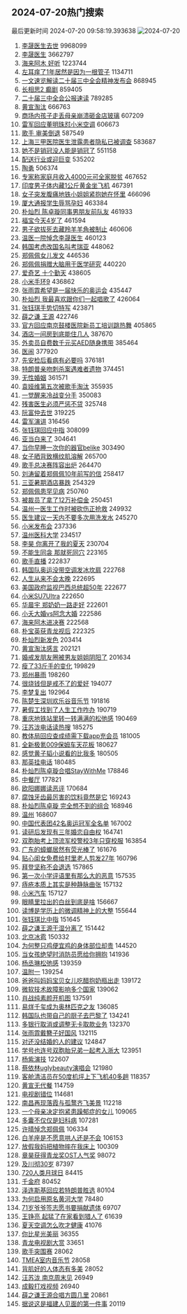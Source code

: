 ## 2024-07-20热门搜索 
最后更新时间 2024-07-20 09:58:19.393638 
![2024-07-20](https://imgs-storage.s3.us-east-005.backblazeb2.com/20240720/2024-07-20.png?versionId=4_z8fbbed132d73df8689c40f13_f111a992f9458a239_d20240720_m015819_c005_v0501011_t0038_u01721440699201) 
1. [李晟医生去世](https://s.weibo.com/weibo?q=%E6%9D%8E%E6%99%9F%E5%8C%BB%E7%94%9F%E5%8E%BB%E4%B8%96&t=31&band_rank=1&Refer=top) 9968099
1. [李晟医生](https://s.weibo.com/weibo?q=%E6%9D%8E%E6%99%9F%E5%8C%BB%E7%94%9F&t=31&band_rank=1&Refer=top) 3662797
1. [海来阿木 好听](https://s.weibo.com/weibo?q=%E6%B5%B7%E6%9D%A5%E9%98%BF%E6%9C%A8%20%E5%A5%BD%E5%90%AC&t=31&band_rank=2&Refer=top) 1223744
1. [左耳痒了1年居然是因为一根管子](https://s.weibo.com/weibo?q=%23%E5%B7%A6%E8%80%B3%E7%97%92%E4%BA%861%E5%B9%B4%E5%B1%85%E7%84%B6%E6%98%AF%E5%9B%A0%E4%B8%BA%E4%B8%80%E6%A0%B9%E7%AE%A1%E5%AD%90%23&t=31&band_rank=31&Refer=top) 1134711
1. [一文速览解读二十届三中全会精神发布会](https://s.weibo.com/weibo?q=%23%E4%B8%80%E6%96%87%E9%80%9F%E8%A7%88%E8%A7%A3%E8%AF%BB%E4%BA%8C%E5%8D%81%E5%B1%8A%E4%B8%89%E4%B8%AD%E5%85%A8%E4%BC%9A%E7%B2%BE%E7%A5%9E%E5%8F%91%E5%B8%83%E4%BC%9A%23&t=31&band_rank=3&Refer=top) 868945
1. [长相思2 癫剧](https://s.weibo.com/weibo?q=%E9%95%BF%E7%9B%B8%E6%80%9D2%20%E7%99%AB%E5%89%A7&t=31&band_rank=4&Refer=top) 859405
1. [二十届三中全会公报速读](https://s.weibo.com/weibo?q=%23%E4%BA%8C%E5%8D%81%E5%B1%8A%E4%B8%89%E4%B8%AD%E5%85%A8%E4%BC%9A%E5%85%AC%E6%8A%A5%E9%80%9F%E8%AF%BB%23&t=31&band_rank=3&Refer=top) 789285
1. [黄宣淘汰](https://s.weibo.com/weibo?q=%E9%BB%84%E5%AE%A3%E6%B7%98%E6%B1%B0&t=31&band_rank=4&Refer=top) 666763
1. [商场内孩子走丢母亲崩溃砸金店玻璃](https://s.weibo.com/weibo?q=%23%E5%95%86%E5%9C%BA%E5%86%85%E5%AD%A9%E5%AD%90%E8%B5%B0%E4%B8%A2%E6%AF%8D%E4%BA%B2%E5%B4%A9%E6%BA%83%E7%A0%B8%E9%87%91%E5%BA%97%E7%8E%BB%E7%92%83%23&t=31&band_rank=33&Refer=top) 607209
1. [雷军回应董明珠怼小米空调](https://s.weibo.com/weibo?q=%23%E9%9B%B7%E5%86%9B%E5%9B%9E%E5%BA%94%E8%91%A3%E6%98%8E%E7%8F%A0%E6%80%BC%E5%B0%8F%E7%B1%B3%E7%A9%BA%E8%B0%83%23&t=31&band_rank=5&Refer=top) 606673
1. [歌手 审美倒退](https://s.weibo.com/weibo?q=%E6%AD%8C%E6%89%8B%20%E5%AE%A1%E7%BE%8E%E5%80%92%E9%80%80&t=31&band_rank=4&Refer=top) 587549
1. [上海三甲医院医生泄露患者隐私已被调查](https://s.weibo.com/weibo?q=%23%E4%B8%8A%E6%B5%B7%E4%B8%89%E7%94%B2%E5%8C%BB%E9%99%A2%E5%8C%BB%E7%94%9F%E6%B3%84%E9%9C%B2%E6%82%A3%E8%80%85%E9%9A%90%E7%A7%81%E5%B7%B2%E8%A2%AB%E8%B0%83%E6%9F%A5%23&t=31&band_rank=5&Refer=top) 583687
1. [她不是销冠没人能是销冠了](https://s.weibo.com/weibo?q=%E5%A5%B9%E4%B8%8D%E6%98%AF%E9%94%80%E5%86%A0%E6%B2%A1%E4%BA%BA%E8%83%BD%E6%98%AF%E9%94%80%E5%86%A0%E4%BA%86&t=31&band_rank=6&Refer=top) 551158
1. [配送行业或迎巨变](https://s.weibo.com/weibo?q=%23%E9%85%8D%E9%80%81%E8%A1%8C%E4%B8%9A%E6%88%96%E8%BF%8E%E5%B7%A8%E5%8F%98%23&t=31&band_rank=13&Refer=top) 535202
1. [陶勇](https://s.weibo.com/weibo?q=%E9%99%B6%E5%8B%87&t=31&band_rank=7&Refer=top) 506374
1. [专家称家庭月收入4000元可全家脱贫](https://s.weibo.com/weibo?q=%23%E4%B8%93%E5%AE%B6%E7%A7%B0%E5%AE%B6%E5%BA%AD%E6%9C%88%E6%94%B6%E5%85%A54000%E5%85%83%E5%8F%AF%E5%85%A8%E5%AE%B6%E8%84%B1%E8%B4%AB%23&t=31&band_rank=8&Refer=top) 467652
1. [印度男子体内藏1公斤黄金坐飞机](https://s.weibo.com/weibo?q=%23%E5%8D%B0%E5%BA%A6%E7%94%B7%E5%AD%90%E4%BD%93%E5%86%85%E8%97%8F1%E5%85%AC%E6%96%A4%E9%BB%84%E9%87%91%E5%9D%90%E9%A3%9E%E6%9C%BA%23&t=31&band_rank=49&Refer=top) 467391
1. [女子突发腹痛地铁小姐姐紧抱她在怀里](https://s.weibo.com/weibo?q=%23%E5%A5%B3%E5%AD%90%E7%AA%81%E5%8F%91%E8%85%B9%E7%97%9B%E5%9C%B0%E9%93%81%E5%B0%8F%E5%A7%90%E5%A7%90%E7%B4%A7%E6%8A%B1%E5%A5%B9%E5%9C%A8%E6%80%80%E9%87%8C%23&t=31&band_rank=10&Refer=top) 466096
1. [厦大通报学生辱骂孕妇](https://s.weibo.com/weibo?q=%23%E5%8E%A6%E5%A4%A7%E9%80%9A%E6%8A%A5%E5%AD%A6%E7%94%9F%E8%BE%B1%E9%AA%82%E5%AD%95%E5%A6%87%23&t=31&band_rank=12&Refer=top) 463384
1. [朴灿烈 陈卓璇同事男朋友前队友](https://s.weibo.com/weibo?q=%E6%9C%B4%E7%81%BF%E7%83%88%20%E9%99%88%E5%8D%93%E7%92%87%E5%90%8C%E4%BA%8B%E7%94%B7%E6%9C%8B%E5%8F%8B%E5%89%8D%E9%98%9F%E5%8F%8B&t=31&band_rank=12&Refer=top) 461933
1. [福宝今天4岁了](https://s.weibo.com/weibo?q=%23%E7%A6%8F%E5%AE%9D%E4%BB%8A%E5%A4%A94%E5%B2%81%E4%BA%86%23&t=31&band_rank=7&Refer=top) 461594
1. [男子欲拔死去藏羚羊羊角被制止](https://s.weibo.com/weibo?q=%23%E7%94%B7%E5%AD%90%E6%AC%B2%E6%8B%94%E6%AD%BB%E5%8E%BB%E8%97%8F%E7%BE%9A%E7%BE%8A%E7%BE%8A%E8%A7%92%E8%A2%AB%E5%88%B6%E6%AD%A2%23&t=31&band_rank=13&Refer=top) 460606
1. [温医一院悼念李晟医生](https://s.weibo.com/weibo?q=%23%E6%B8%A9%E5%8C%BB%E4%B8%80%E9%99%A2%E6%82%BC%E5%BF%B5%E6%9D%8E%E6%99%9F%E5%8C%BB%E7%94%9F%23&t=31&band_rank=18&Refer=top) 460123
1. [韩国考虑改国名叫考瑞亚](https://s.weibo.com/weibo?q=%23%E9%9F%A9%E5%9B%BD%E8%80%83%E8%99%91%E6%94%B9%E5%9B%BD%E5%90%8D%E5%8F%AB%E8%80%83%E7%91%9E%E4%BA%9A%23&t=31&band_rank=6&Refer=top) 448062
1. [郑佩佩女儿发文](https://s.weibo.com/weibo?q=%23%E9%83%91%E4%BD%A9%E4%BD%A9%E5%A5%B3%E5%84%BF%E5%8F%91%E6%96%87%23&t=31&band_rank=7&Refer=top) 446536
1. [郑佩佩捐赠大脑用于医学研究](https://s.weibo.com/weibo?q=%23%E9%83%91%E4%BD%A9%E4%BD%A9%E6%8D%90%E8%B5%A0%E5%A4%A7%E8%84%91%E7%94%A8%E4%BA%8E%E5%8C%BB%E5%AD%A6%E7%A0%94%E7%A9%B6%23&t=31&band_rank=8&Refer=top) 440220
1. [爱奇艺 十个勤天](https://s.weibo.com/weibo?q=%E7%88%B1%E5%A5%87%E8%89%BA%20%E5%8D%81%E4%B8%AA%E5%8B%A4%E5%A4%A9&t=31&band_rank=8&Refer=top) 438605
1. [小米手环9](https://s.weibo.com/weibo?q=%E5%B0%8F%E7%B1%B3%E6%89%8B%E7%8E%AF9&t=31&band_rank=9&Refer=top) 436862
1. [张雨霏希望是一届快乐的奥运会](https://s.weibo.com/weibo?q=%23%E5%BC%A0%E9%9B%A8%E9%9C%8F%E5%B8%8C%E6%9C%9B%E6%98%AF%E4%B8%80%E5%B1%8A%E5%BF%AB%E4%B9%90%E7%9A%84%E5%A5%A5%E8%BF%90%E4%BC%9A%23&t=31&band_rank=10&Refer=top) 435447
1. [朴灿烈 我最喜欢跟你们一起唱歌了](https://s.weibo.com/weibo?q=%E6%9C%B4%E7%81%BF%E7%83%88%20%E6%88%91%E6%9C%80%E5%96%9C%E6%AC%A2%E8%B7%9F%E4%BD%A0%E4%BB%AC%E4%B8%80%E8%B5%B7%E5%94%B1%E6%AD%8C%E4%BA%86&t=31&band_rank=13&Refer=top) 426064
1. [张钰琪手势切特写](https://s.weibo.com/weibo?q=%E5%BC%A0%E9%92%B0%E7%90%AA%E6%89%8B%E5%8A%BF%E5%88%87%E7%89%B9%E5%86%99&t=31&band_rank=14&Refer=top) 423871
1. [薛之谦 王源](https://s.weibo.com/weibo?q=%E8%96%9B%E4%B9%8B%E8%B0%A6%20%E7%8E%8B%E6%BA%90&t=31&band_rank=15&Refer=top) 422746
1. [官方回应南京鼓楼医院新员工培训跳热舞](https://s.weibo.com/weibo?q=%23%E5%AE%98%E6%96%B9%E5%9B%9E%E5%BA%94%E5%8D%97%E4%BA%AC%E9%BC%93%E6%A5%BC%E5%8C%BB%E9%99%A2%E6%96%B0%E5%91%98%E5%B7%A5%E5%9F%B9%E8%AE%AD%E8%B7%B3%E7%83%AD%E8%88%9E%23&t=31&band_rank=50&Refer=top) 405865
1. [酒店一间房到底能住几人](https://s.weibo.com/weibo?q=%23%E9%85%92%E5%BA%97%E4%B8%80%E9%97%B4%E6%88%BF%E5%88%B0%E5%BA%95%E8%83%BD%E4%BD%8F%E5%87%A0%E4%BA%BA%23&t=31&band_rank=27&Refer=top) 387670
1. [外卖员自费数千元买AED随身携带](https://s.weibo.com/weibo?q=%23%E5%A4%96%E5%8D%96%E5%91%98%E8%87%AA%E8%B4%B9%E6%95%B0%E5%8D%83%E5%85%83%E4%B9%B0AED%E9%9A%8F%E8%BA%AB%E6%90%BA%E5%B8%A6%23&t=31&band_rank=10&Refer=top) 385464
1. [医闹](https://s.weibo.com/weibo?q=%E5%8C%BB%E9%97%B9&t=31&band_rank=29&Refer=top) 377920
1. [先安检后看病有必要吗](https://s.weibo.com/weibo?q=%23%E5%85%88%E5%AE%89%E6%A3%80%E5%90%8E%E7%9C%8B%E7%97%85%E6%9C%89%E5%BF%85%E8%A6%81%E5%90%97%23&t=31&band_rank=10&Refer=top) 376181
1. [特朗普亲吻刺杀案遇难者遗物](https://s.weibo.com/weibo?q=%23%E7%89%B9%E6%9C%97%E6%99%AE%E4%BA%B2%E5%90%BB%E5%88%BA%E6%9D%80%E6%A1%88%E9%81%87%E9%9A%BE%E8%80%85%E9%81%97%E7%89%A9%23&t=31&band_rank=18&Refer=top) 374451
1. [无性婚姻](https://s.weibo.com/weibo?q=%E6%97%A0%E6%80%A7%E5%A9%9A%E5%A7%BB&t=31&band_rank=12&Refer=top) 361571
1. [袁娅维第五次被歌手淘汰](https://s.weibo.com/weibo?q=%23%E8%A2%81%E5%A8%85%E7%BB%B4%E7%AC%AC%E4%BA%94%E6%AC%A1%E8%A2%AB%E6%AD%8C%E6%89%8B%E6%B7%98%E6%B1%B0%23&t=31&band_rank=17&Refer=top) 355935
1. [一觉醒来冷战变分手](https://s.weibo.com/weibo?q=%23%E4%B8%80%E8%A7%89%E9%86%92%E6%9D%A5%E5%86%B7%E6%88%98%E5%8F%98%E5%88%86%E6%89%8B%23&t=31&band_rank=24&Refer=top) 350083
1. [残害医生必须严惩不贷](https://s.weibo.com/weibo?q=%23%E6%AE%8B%E5%AE%B3%E5%8C%BB%E7%94%9F%E5%BF%85%E9%A1%BB%E4%B8%A5%E6%83%A9%E4%B8%8D%E8%B4%B7%23&t=31&band_rank=16&Refer=top) 325748
1. [阮富仲去世](https://s.weibo.com/weibo?q=%23%E9%98%AE%E5%AF%8C%E4%BB%B2%E5%8E%BB%E4%B8%96%23&t=31&band_rank=19&Refer=top) 319225
1. [雷军演讲](https://s.weibo.com/weibo?q=%E9%9B%B7%E5%86%9B%E6%BC%94%E8%AE%B2&t=31&band_rank=20&Refer=top) 316456
1. [张钰琪回应中指](https://s.weibo.com/weibo?q=%E5%BC%A0%E9%92%B0%E7%90%AA%E5%9B%9E%E5%BA%94%E4%B8%AD%E6%8C%87&t=31&band_rank=21&Refer=top) 308099
1. [亚当白来了](https://s.weibo.com/weibo?q=%23%E4%BA%9A%E5%BD%93%E7%99%BD%E6%9D%A5%E4%BA%86%23&t=31&band_rank=32&Refer=top) 304641
1. [当你早睡一次你的器官belike](https://s.weibo.com/weibo?q=%23%E5%BD%93%E4%BD%A0%E6%97%A9%E7%9D%A1%E4%B8%80%E6%AC%A1%E4%BD%A0%E7%9A%84%E5%99%A8%E5%AE%98belike%23&t=31&band_rank=22&Refer=top) 303490
1. [女子晒背致横纹肌溶解](https://s.weibo.com/weibo?q=%23%E5%A5%B3%E5%AD%90%E6%99%92%E8%83%8C%E8%87%B4%E6%A8%AA%E7%BA%B9%E8%82%8C%E6%BA%B6%E8%A7%A3%23&t=31&band_rank=28&Refer=top) 265700
1. [歌手总决赛阵容出炉](https://s.weibo.com/weibo?q=%23%E6%AD%8C%E6%89%8B%E6%80%BB%E5%86%B3%E8%B5%9B%E9%98%B5%E5%AE%B9%E5%87%BA%E7%82%89%23&t=31&band_rank=39&Refer=top) 264470
1. [刘涛留着郑佩佩10年前写的信](https://s.weibo.com/weibo?q=%E5%88%98%E6%B6%9B%E7%95%99%E7%9D%80%E9%83%91%E4%BD%A9%E4%BD%A910%E5%B9%B4%E5%89%8D%E5%86%99%E7%9A%84%E4%BF%A1&t=31&band_rank=19&Refer=top) 258417
1. [三亚暑期酒店暴跌](https://s.weibo.com/weibo?q=%23%E4%B8%89%E4%BA%9A%E6%9A%91%E6%9C%9F%E9%85%92%E5%BA%97%E6%9A%B4%E8%B7%8C%23&t=31&band_rank=49&Refer=top) 254329
1. [郑佩佩患罕见病](https://s.weibo.com/weibo?q=%23%E9%83%91%E4%BD%A9%E4%BD%A9%E6%82%A3%E7%BD%95%E8%A7%81%E7%97%85%23&t=31&band_rank=25&Refer=top) 250760
1. [被裁员了拿了12万补偿金](https://s.weibo.com/weibo?q=%23%E8%A2%AB%E8%A3%81%E5%91%98%E4%BA%86%E6%8B%BF%E4%BA%8612%E4%B8%87%E8%A1%A5%E5%81%BF%E9%87%91%23&t=31&band_rank=22&Refer=top) 250451
1. [温州一医生工作时被砍伤正抢救](https://s.weibo.com/weibo?q=%23%E6%B8%A9%E5%B7%9E%E4%B8%80%E5%8C%BB%E7%94%9F%E5%B7%A5%E4%BD%9C%E6%97%B6%E8%A2%AB%E7%A0%8D%E4%BC%A4%E6%AD%A3%E6%8A%A2%E6%95%91%23&t=31&band_rank=11&Refer=top) 249932
1. [医生建议一天内不要多次用洗发水](https://s.weibo.com/weibo?q=%23%E5%8C%BB%E7%94%9F%E5%BB%BA%E8%AE%AE%E4%B8%80%E5%A4%A9%E5%86%85%E4%B8%8D%E8%A6%81%E5%A4%9A%E6%AC%A1%E7%94%A8%E6%B4%97%E5%8F%91%E6%B0%B4%23&t=31&band_rank=40&Refer=top) 245270
1. [小米发布会](https://s.weibo.com/weibo?q=%E5%B0%8F%E7%B1%B3%E5%8F%91%E5%B8%83%E4%BC%9A&t=31&band_rank=45&Refer=top) 237336
1. [温州医科大学](https://s.weibo.com/weibo?q=%E6%B8%A9%E5%B7%9E%E5%8C%BB%E7%A7%91%E5%A4%A7%E5%AD%A6&t=31&band_rank=16&Refer=top) 234517
1. [李昊 你离开了我的夏天](https://s.weibo.com/weibo?q=%E6%9D%8E%E6%98%8A%20%E4%BD%A0%E7%A6%BB%E5%BC%80%E4%BA%86%E6%88%91%E7%9A%84%E5%A4%8F%E5%A4%A9&t=31&band_rank=32&Refer=top) 230704
1. [不能生同衾 那就死同穴](https://s.weibo.com/weibo?q=%E4%B8%8D%E8%83%BD%E7%94%9F%E5%90%8C%E8%A1%BE%20%E9%82%A3%E5%B0%B1%E6%AD%BB%E5%90%8C%E7%A9%B4&t=31&band_rank=48&Refer=top) 223165
1. [歌手直播](https://s.weibo.com/weibo?q=%E6%AD%8C%E6%89%8B%E7%9B%B4%E6%92%AD&t=31&band_rank=23&Refer=top) 222837
1. [韩国队奥运没带空调发冰坎肩](https://s.weibo.com/weibo?q=%23%E9%9F%A9%E5%9B%BD%E9%98%9F%E5%A5%A5%E8%BF%90%E6%B2%A1%E5%B8%A6%E7%A9%BA%E8%B0%83%E5%8F%91%E5%86%B0%E5%9D%8E%E8%82%A9%23&t=31&band_rank=26&Refer=top) 222768
1. [人生从来不会太晚](https://s.weibo.com/weibo?q=%23%E4%BA%BA%E7%94%9F%E4%BB%8E%E6%9D%A5%E4%B8%8D%E4%BC%9A%E5%A4%AA%E6%99%9A%23&t=31&band_rank=29&Refer=top) 222695
1. [美国政府监视巴西总统超50年](https://s.weibo.com/weibo?q=%23%E7%BE%8E%E5%9B%BD%E6%94%BF%E5%BA%9C%E7%9B%91%E8%A7%86%E5%B7%B4%E8%A5%BF%E6%80%BB%E7%BB%9F%E8%B6%8550%E5%B9%B4%23&t=31&band_rank=30&Refer=top) 222677
1. [小米SU7Ultra](https://s.weibo.com/weibo?q=%E5%B0%8F%E7%B1%B3SU7Ultra&t=31&band_rank=31&Refer=top) 222650
1. [华晨宇 郑奶奶一路走好](https://s.weibo.com/weibo?q=%E5%8D%8E%E6%99%A8%E5%AE%87%20%E9%83%91%E5%A5%B6%E5%A5%B6%E4%B8%80%E8%B7%AF%E8%B5%B0%E5%A5%BD&t=31&band_rank=33&Refer=top) 222601
1. [小夭大婚vs阿念大婚](https://s.weibo.com/weibo?q=%23%E5%B0%8F%E5%A4%AD%E5%A4%A7%E5%A9%9Avs%E9%98%BF%E5%BF%B5%E5%A4%A7%E5%A9%9A%23&t=31&band_rank=34&Refer=top) 222586
1. [海来阿木进决赛](https://s.weibo.com/weibo?q=%23%E6%B5%B7%E6%9D%A5%E9%98%BF%E6%9C%A8%E8%BF%9B%E5%86%B3%E8%B5%9B%23&t=31&band_rank=35&Refer=top) 222568
1. [朴宝英获青龙视后](https://s.weibo.com/weibo?q=%23%E6%9C%B4%E5%AE%9D%E8%8B%B1%E8%8E%B7%E9%9D%92%E9%BE%99%E8%A7%86%E5%90%8E%23&t=31&band_rank=36&Refer=top) 222325
1. [朴灿烈新发色](https://s.weibo.com/weibo?q=%E6%9C%B4%E7%81%BF%E7%83%88%E6%96%B0%E5%8F%91%E8%89%B2&t=31&band_rank=37&Refer=top) 203414
1. [黄宣淘汰感言](https://s.weibo.com/weibo?q=%23%E9%BB%84%E5%AE%A3%E6%B7%98%E6%B1%B0%E6%84%9F%E8%A8%80%23&t=31&band_rank=38&Refer=top) 202121
1. [婚戒发朋友圈被男友姐姐阴阳了](https://s.weibo.com/weibo?q=%23%E5%A9%9A%E6%88%92%E5%8F%91%E6%9C%8B%E5%8F%8B%E5%9C%88%E8%A2%AB%E7%94%B7%E5%8F%8B%E5%A7%90%E5%A7%90%E9%98%B4%E9%98%B3%E4%BA%86%23&t=31&band_rank=23&Refer=top) 201634
1. [瘦了33斤手的变化](https://s.weibo.com/weibo?q=%23%E7%98%A6%E4%BA%8633%E6%96%A4%E6%89%8B%E7%9A%84%E5%8F%98%E5%8C%96%23&t=31&band_rank=24&Refer=top) 199829
1. [郑州暴雨](https://s.weibo.com/weibo?q=%E9%83%91%E5%B7%9E%E6%9A%B4%E9%9B%A8&t=31&band_rank=26&Refer=top) 198260
1. [很烧钱但是戒不了的爱好](https://s.weibo.com/weibo?q=%E5%BE%88%E7%83%A7%E9%92%B1%E4%BD%86%E6%98%AF%E6%88%92%E4%B8%8D%E4%BA%86%E7%9A%84%E7%88%B1%E5%A5%BD&t=31&band_rank=27&Refer=top) 194077
1. [李梦复出](https://s.weibo.com/weibo?q=%23%E6%9D%8E%E6%A2%A6%E5%A4%8D%E5%87%BA%23&t=31&band_rank=31&Refer=top) 192964
1. [陈楚生深圳欢乐谷音乐节](https://s.weibo.com/weibo?q=%E9%99%88%E6%A5%9A%E7%94%9F%E6%B7%B1%E5%9C%B3%E6%AC%A2%E4%B9%90%E8%B0%B7%E9%9F%B3%E4%B9%90%E8%8A%82&t=31&band_rank=24&Refer=top) 191816
1. [暑假工找到了人生工作咋办](https://s.weibo.com/weibo?q=%23%E6%9A%91%E5%81%87%E5%B7%A5%E6%89%BE%E5%88%B0%E4%BA%86%E4%BA%BA%E7%94%9F%E5%B7%A5%E4%BD%9C%E5%92%8B%E5%8A%9E%23&t=31&band_rank=28&Refer=top) 190719
1. [重庆地铁站里转一转满满的松弛感](https://s.weibo.com/weibo?q=%23%E9%87%8D%E5%BA%86%E5%9C%B0%E9%93%81%E7%AB%99%E9%87%8C%E8%BD%AC%E4%B8%80%E8%BD%AC%E6%BB%A1%E6%BB%A1%E7%9A%84%E6%9D%BE%E5%BC%9B%E6%84%9F%23&t=31&band_rank=10&Refer=top) 190469
1. [汪苏泷电话读热搜](https://s.weibo.com/weibo?q=%23%E6%B1%AA%E8%8B%8F%E6%B3%B7%E7%94%B5%E8%AF%9D%E8%AF%BB%E7%83%AD%E6%90%9C%23&t=31&band_rank=39&Refer=top) 185275
1. [教体局回应查成绩需下载app充会员](https://s.weibo.com/weibo?q=%23%E6%95%99%E4%BD%93%E5%B1%80%E5%9B%9E%E5%BA%94%E6%9F%A5%E6%88%90%E7%BB%A9%E9%9C%80%E4%B8%8B%E8%BD%BDapp%E5%85%85%E4%BC%9A%E5%91%98%23&t=31&band_rank=40&Refer=top) 181005
1. [全新极氪009保姆车天花板](https://s.weibo.com/weibo?q=%23%E5%85%A8%E6%96%B0%E6%9E%81%E6%B0%AA009%E4%BF%9D%E5%A7%86%E8%BD%A6%E5%A4%A9%E8%8A%B1%E6%9D%BF%23&t=31&band_rank=41&Refer=top) 180627
1. [感觉黄子韬小说看的比我多](https://s.weibo.com/weibo?q=%23%E6%84%9F%E8%A7%89%E9%BB%84%E5%AD%90%E9%9F%AC%E5%B0%8F%E8%AF%B4%E7%9C%8B%E7%9A%84%E6%AF%94%E6%88%91%E5%A4%9A%23&t=31&band_rank=28&Refer=top) 180505
1. [那英挂电话](https://s.weibo.com/weibo?q=%23%E9%82%A3%E8%8B%B1%E6%8C%82%E7%94%B5%E8%AF%9D%23&t=31&band_rank=42&Refer=top) 180485
1. [朴灿烈陈卓璇合唱StayWithMe](https://s.weibo.com/weibo?q=%23%E6%9C%B4%E7%81%BF%E7%83%88%E9%99%88%E5%8D%93%E7%92%87%E5%90%88%E5%94%B1StayWithMe%23&t=31&band_rank=43&Refer=top) 178846
1. [中餐厅](https://s.weibo.com/weibo?q=%E4%B8%AD%E9%A4%90%E5%8E%85&t=31&band_rank=44&Refer=top) 177821
1. [欧阳娜娜读恶评](https://s.weibo.com/weibo?q=%23%E6%AC%A7%E9%98%B3%E5%A8%9C%E5%A8%9C%E8%AF%BB%E6%81%B6%E8%AF%84%23&t=31&band_rank=46&Refer=top) 170684
1. [腐蚀牙齿最厉害的饮料竟然是它](https://s.weibo.com/weibo?q=%23%E8%85%90%E8%9A%80%E7%89%99%E9%BD%BF%E6%9C%80%E5%8E%89%E5%AE%B3%E7%9A%84%E9%A5%AE%E6%96%99%E7%AB%9F%E7%84%B6%E6%98%AF%E5%AE%83%23&t=31&band_rank=37&Refer=top) 169243
1. [朴灿烈陈卓璇 完全想不到的组合](https://s.weibo.com/weibo?q=%E6%9C%B4%E7%81%BF%E7%83%88%E9%99%88%E5%8D%93%E7%92%87%20%E5%AE%8C%E5%85%A8%E6%83%B3%E4%B8%8D%E5%88%B0%E7%9A%84%E7%BB%84%E5%90%88&t=31&band_rank=32&Refer=top) 168946
1. [温州](https://s.weibo.com/weibo?q=%E6%B8%A9%E5%B7%9E&t=31&band_rank=50&Refer=top) 168607
1. [中国代表团42名奥运冠军全名单](https://s.weibo.com/weibo?q=%23%E4%B8%AD%E5%9B%BD%E4%BB%A3%E8%A1%A8%E5%9B%A242%E5%90%8D%E5%A5%A5%E8%BF%90%E5%86%A0%E5%86%9B%E5%85%A8%E5%90%8D%E5%8D%95%23&t=31&band_rank=32&Refer=top) 167002
1. [读研后发现有三年婚恋自由权](https://s.weibo.com/weibo?q=%23%E8%AF%BB%E7%A0%94%E5%90%8E%E5%8F%91%E7%8E%B0%E6%9C%89%E4%B8%89%E5%B9%B4%E5%A9%9A%E6%81%8B%E8%87%AA%E7%94%B1%E6%9D%83%23&t=31&band_rank=33&Refer=top) 164741
1. [双胞胎考上顶流军校警校3年只穿校服](https://s.weibo.com/weibo?q=%23%E5%8F%8C%E8%83%9E%E8%83%8E%E8%80%83%E4%B8%8A%E9%A1%B6%E6%B5%81%E5%86%9B%E6%A0%A1%E8%AD%A6%E6%A0%A13%E5%B9%B4%E5%8F%AA%E7%A9%BF%E6%A0%A1%E6%9C%8D%23&t=31&band_rank=34&Refer=top) 163854
1. [广东的蟑螂居然有荧光棒了](https://s.weibo.com/weibo?q=%23%E5%B9%BF%E4%B8%9C%E7%9A%84%E8%9F%91%E8%9E%82%E5%B1%85%E7%84%B6%E6%9C%89%E8%8D%A7%E5%85%89%E6%A3%92%E4%BA%86%23&t=31&band_rank=34&Refer=top) 161676
1. [贴心闺女免费给村里老人剪发27年](https://s.weibo.com/weibo?q=%23%E8%B4%B4%E5%BF%83%E9%97%BA%E5%A5%B3%E5%85%8D%E8%B4%B9%E7%BB%99%E6%9D%91%E9%87%8C%E8%80%81%E4%BA%BA%E5%89%AA%E5%8F%9127%E5%B9%B4%23&t=31&band_rank=42&Refer=top) 160796
1. [拜登坚称不会退选](https://s.weibo.com/weibo?q=%23%E6%8B%9C%E7%99%BB%E5%9D%9A%E7%A7%B0%E4%B8%8D%E4%BC%9A%E9%80%80%E9%80%89%23&t=31&band_rank=36&Refer=top) 157865
1. [第一次小学评语里有那么大的恶意](https://s.weibo.com/weibo?q=%E7%AC%AC%E4%B8%80%E6%AC%A1%E5%B0%8F%E5%AD%A6%E8%AF%84%E8%AF%AD%E9%87%8C%E6%9C%89%E9%82%A3%E4%B9%88%E5%A4%A7%E7%9A%84%E6%81%B6%E6%84%8F&t=31&band_rank=37&Refer=top) 157535
1. [痔疮本质上其实是种静脉曲张](https://s.weibo.com/weibo?q=%23%E7%97%94%E7%96%AE%E6%9C%AC%E8%B4%A8%E4%B8%8A%E5%85%B6%E5%AE%9E%E6%98%AF%E7%A7%8D%E9%9D%99%E8%84%89%E6%9B%B2%E5%BC%A0%23&t=31&band_rank=38&Refer=top) 157132
1. [小米汽车](https://s.weibo.com/weibo?q=%E5%B0%8F%E7%B1%B3%E6%B1%BD%E8%BD%A6&t=31&band_rank=48&Refer=top) 157127
1. [眼睛里拉出的白丝到底是啥](https://s.weibo.com/weibo?q=%23%E7%9C%BC%E7%9D%9B%E9%87%8C%E6%8B%89%E5%87%BA%E7%9A%84%E7%99%BD%E4%B8%9D%E5%88%B0%E5%BA%95%E6%98%AF%E5%95%A5%23&t=31&band_rank=38&Refer=top) 156667
1. [读博是学历上的微调精神上的大整](https://s.weibo.com/weibo?q=%23%E8%AF%BB%E5%8D%9A%E6%98%AF%E5%AD%A6%E5%8E%86%E4%B8%8A%E7%9A%84%E5%BE%AE%E8%B0%83%E7%B2%BE%E7%A5%9E%E4%B8%8A%E7%9A%84%E5%A4%A7%E6%95%B4%23&t=31&band_rank=50&Refer=top) 155644
1. [张钰琪比中指](https://s.weibo.com/weibo?q=%E5%BC%A0%E9%92%B0%E7%90%AA%E6%AF%94%E4%B8%AD%E6%8C%87&t=31&band_rank=47&Refer=top) 151645
1. [薛之谦王源干湿分离了](https://s.weibo.com/weibo?q=%23%E8%96%9B%E4%B9%8B%E8%B0%A6%E7%8E%8B%E6%BA%90%E5%B9%B2%E6%B9%BF%E5%88%86%E7%A6%BB%E4%BA%86%23&t=31&band_rank=40&Refer=top) 151442
1. [北京冰雹](https://s.weibo.com/weibo?q=%E5%8C%97%E4%BA%AC%E5%86%B0%E9%9B%B9&t=31&band_rank=50&Refer=top) 150332
1. [为何整只鸡便宜鸡的身体部位却贵](https://s.weibo.com/weibo?q=%23%E4%B8%BA%E4%BD%95%E6%95%B4%E5%8F%AA%E9%B8%A1%E4%BE%BF%E5%AE%9C%E9%B8%A1%E7%9A%84%E8%BA%AB%E4%BD%93%E9%83%A8%E4%BD%8D%E5%8D%B4%E8%B4%B5%23&t=31&band_rank=39&Refer=top) 144520
1. [当女孩绝望时消防员愿给你拥抱](https://s.weibo.com/weibo?q=%23%E5%BD%93%E5%A5%B3%E5%AD%A9%E7%BB%9D%E6%9C%9B%E6%97%B6%E6%B6%88%E9%98%B2%E5%91%98%E6%84%BF%E7%BB%99%E4%BD%A0%E6%8B%A5%E6%8A%B1%23&t=31&band_rank=10&Refer=top) 141936
1. [杨丞琳松弛感](https://s.weibo.com/weibo?q=%23%E6%9D%A8%E4%B8%9E%E7%90%B3%E6%9D%BE%E5%BC%9B%E6%84%9F%23&t=31&band_rank=46&Refer=top) 139359
1. [温附一](https://s.weibo.com/weibo?q=%E6%B8%A9%E9%99%84%E4%B8%80&t=31&band_rank=47&Refer=top) 139254
1. [爸爸叫妈妈宝贝女儿吃醋抱奶瓶出走](https://s.weibo.com/weibo?q=%23%E7%88%B8%E7%88%B8%E5%8F%AB%E5%A6%88%E5%A6%88%E5%AE%9D%E8%B4%9D%E5%A5%B3%E5%84%BF%E5%90%83%E9%86%8B%E6%8A%B1%E5%A5%B6%E7%93%B6%E5%87%BA%E8%B5%B0%23&t=31&band_rank=34&Refer=top) 139172
1. [微软技术故障影响多个国家](https://s.weibo.com/weibo?q=%23%E5%BE%AE%E8%BD%AF%E6%8A%80%E6%9C%AF%E6%95%85%E9%9A%9C%E5%BD%B1%E5%93%8D%E5%A4%9A%E4%B8%AA%E5%9B%BD%E5%AE%B6%23&t=31&band_rank=49&Refer=top) 139062
1. [肖战纯素颜开机图](https://s.weibo.com/weibo?q=%23%E8%82%96%E6%88%98%E7%BA%AF%E7%B4%A0%E9%A2%9C%E5%BC%80%E6%9C%BA%E5%9B%BE%23&t=31&band_rank=26&Refer=top) 137591
1. [易烊千玺成为奥林匹克之友](https://s.weibo.com/weibo?q=%E6%98%93%E7%83%8A%E5%8D%83%E7%8E%BA%E6%88%90%E4%B8%BA%E5%A5%A5%E6%9E%97%E5%8C%B9%E5%85%8B%E4%B9%8B%E5%8F%8B&t=31&band_rank=43&Refer=top) 136085
1. [韩国队也带自己的厨子去巴黎了](https://s.weibo.com/weibo?q=%23%E9%9F%A9%E5%9B%BD%E9%98%9F%E4%B9%9F%E5%B8%A6%E8%87%AA%E5%B7%B1%E7%9A%84%E5%8E%A8%E5%AD%90%E5%8E%BB%E5%B7%B4%E9%BB%8E%E4%BA%86%23&t=31&band_rank=42&Refer=top) 134241
1. [多银行取消或调整无卡取款业务](https://s.weibo.com/weibo?q=%23%E5%A4%9A%E9%93%B6%E8%A1%8C%E5%8F%96%E6%B6%88%E6%88%96%E8%B0%83%E6%95%B4%E6%97%A0%E5%8D%A1%E5%8F%96%E6%AC%BE%E4%B8%9A%E5%8A%A1%23&t=31&band_rank=43&Refer=top) 132370
1. [张雨霏戴簪子好国风](https://s.weibo.com/weibo?q=%23%E5%BC%A0%E9%9B%A8%E9%9C%8F%E6%88%B4%E7%B0%AA%E5%AD%90%E5%A5%BD%E5%9B%BD%E9%A3%8E%23&t=31&band_rank=46&Refer=top) 132115
1. [对还没结婚的人的建议](https://s.weibo.com/weibo?q=%E5%AF%B9%E8%BF%98%E6%B2%A1%E7%BB%93%E5%A9%9A%E7%9A%84%E4%BA%BA%E7%9A%84%E5%BB%BA%E8%AE%AE&t=31&band_rank=47&Refer=top) 124847
1. [学号也连号双胞胎兄弟一起考入浙大](https://s.weibo.com/weibo?q=%23%E5%AD%A6%E5%8F%B7%E4%B9%9F%E8%BF%9E%E5%8F%B7%E5%8F%8C%E8%83%9E%E8%83%8E%E5%85%84%E5%BC%9F%E4%B8%80%E8%B5%B7%E8%80%83%E5%85%A5%E6%B5%99%E5%A4%A7%23&t=31&band_rank=30&Refer=top) 123951
1. [杨紫演技](https://s.weibo.com/weibo?q=%E6%9D%A8%E7%B4%AB%E6%BC%94%E6%8A%80&t=31&band_rank=48&Refer=top) 122607
1. [蔡依林uglybeauty演唱会](https://s.weibo.com/weibo?q=%E8%94%A1%E4%BE%9D%E6%9E%97uglybeauty%E6%BC%94%E5%94%B1%E4%BC%9A&t=31&band_rank=45&Refer=top) 121980
1. [客舱清洁员在50度机坪上下飞机40多趟](https://s.weibo.com/weibo?q=%23%E5%AE%A2%E8%88%B1%E6%B8%85%E6%B4%81%E5%91%98%E5%9C%A850%E5%BA%A6%E6%9C%BA%E5%9D%AA%E4%B8%8A%E4%B8%8B%E9%A3%9E%E6%9C%BA40%E5%A4%9A%E8%B6%9F%23&t=31&band_rank=30&Refer=top) 118357
1. [黄宣无代餐](https://s.weibo.com/weibo?q=%E9%BB%84%E5%AE%A3%E6%97%A0%E4%BB%A3%E9%A4%90&t=31&band_rank=46&Refer=top) 114759
1. [电视剧错位](https://s.weibo.com/weibo?q=%23%E7%94%B5%E8%A7%86%E5%89%A7%E9%94%99%E4%BD%8D%23&t=31&band_rank=47&Refer=top) 114681
1. [南昌再现落霞与孤鹜齐飞美景](https://s.weibo.com/weibo?q=%23%E5%8D%97%E6%98%8C%E5%86%8D%E7%8E%B0%E8%90%BD%E9%9C%9E%E4%B8%8E%E5%AD%A4%E9%B9%9C%E9%BD%90%E9%A3%9E%E7%BE%8E%E6%99%AF%23&t=31&band_rank=50&Refer=top) 112218
1. [一个母亲决定抱紧患躁郁症的女儿](https://s.weibo.com/weibo?q=%23%E4%B8%80%E4%B8%AA%E6%AF%8D%E4%BA%B2%E5%86%B3%E5%AE%9A%E6%8A%B1%E7%B4%A7%E6%82%A3%E8%BA%81%E9%83%81%E7%97%87%E7%9A%84%E5%A5%B3%E5%84%BF%23&t=31&band_rank=10&Refer=top) 109065
1. [多囊不仅仅是妇科病](https://s.weibo.com/weibo?q=%23%E5%A4%9A%E5%9B%8A%E4%B8%8D%E4%BB%85%E4%BB%85%E6%98%AF%E5%A6%87%E7%A7%91%E7%97%85%23&t=31&band_rank=26&Refer=top) 107281
1. [许晴悼念郑佩佩](https://s.weibo.com/weibo?q=%23%E8%AE%B8%E6%99%B4%E6%82%BC%E5%BF%B5%E9%83%91%E4%BD%A9%E4%BD%A9%23&t=31&band_rank=23&Refer=top) 106334
1. [白羊座是不愿意哄人还是不会](https://s.weibo.com/weibo?q=%23%E7%99%BD%E7%BE%8A%E5%BA%A7%E6%98%AF%E4%B8%8D%E6%84%BF%E6%84%8F%E5%93%84%E4%BA%BA%E8%BF%98%E6%98%AF%E4%B8%8D%E4%BC%9A%23&t=31&band_rank=47&Refer=top) 106153
1. [放假我妈把植物摔在我床上](https://s.weibo.com/weibo?q=%23%E6%94%BE%E5%81%87%E6%88%91%E5%A6%88%E6%8A%8A%E6%A4%8D%E7%89%A9%E6%91%94%E5%9C%A8%E6%88%91%E5%BA%8A%E4%B8%8A%23&t=31&band_rank=43&Refer=top) 100309
1. [章昊获得青龙奖OST人气奖](https://s.weibo.com/weibo?q=%E7%AB%A0%E6%98%8A%E8%8E%B7%E5%BE%97%E9%9D%92%E9%BE%99%E5%A5%96OST%E4%BA%BA%E6%B0%94%E5%A5%96&t=31&band_rank=37&Refer=top) 98072
1. [及川彻30岁](https://s.weibo.com/weibo?q=%E5%8F%8A%E5%B7%9D%E5%BD%BB30%E5%B2%81&t=31&band_rank=46&Refer=top) 87397
1. [720人类月球日](https://s.weibo.com/weibo?q=%23720%E4%BA%BA%E7%B1%BB%E6%9C%88%E7%90%83%E6%97%A5%23&t=31&band_rank=43&Refer=top) 84415
1. [千金府](https://s.weibo.com/weibo?q=%E5%8D%83%E9%87%91%E5%BA%9C&t=31&band_rank=43&Refer=top) 80452
1. [泽连斯基回应若特朗普胜选](https://s.weibo.com/weibo?q=%23%E6%B3%BD%E8%BF%9E%E6%96%AF%E5%9F%BA%E5%9B%9E%E5%BA%94%E8%8B%A5%E7%89%B9%E6%9C%97%E6%99%AE%E8%83%9C%E9%80%89%23&t=31&band_rank=50&Refer=top) 80104
1. [为何启用原名黄河大学](https://s.weibo.com/weibo?q=%23%E4%B8%BA%E4%BD%95%E5%90%AF%E7%94%A8%E5%8E%9F%E5%90%8D%E9%BB%84%E6%B2%B3%E5%A4%A7%E5%AD%A6%23&t=31&band_rank=30&Refer=top) 78480
1. [71岁爷爷签志愿书要捐献遗体](https://s.weibo.com/weibo?q=%2371%E5%B2%81%E7%88%B7%E7%88%B7%E7%AD%BE%E5%BF%97%E6%84%BF%E4%B9%A6%E8%A6%81%E6%8D%90%E7%8C%AE%E9%81%97%E4%BD%93%23&t=31&band_rank=27&Refer=top) 69707
1. [王铮亮 起猛了在家看到猎人了](https://s.weibo.com/weibo?q=%E7%8E%8B%E9%93%AE%E4%BA%AE%20%E8%B5%B7%E7%8C%9B%E4%BA%86%E5%9C%A8%E5%AE%B6%E7%9C%8B%E5%88%B0%E7%8C%8E%E4%BA%BA%E4%BA%86&t=31&band_rank=50&Refer=top) 61639
1. [夏天空调怎么吹才健康](https://s.weibo.com/weibo?q=%23%E5%A4%8F%E5%A4%A9%E7%A9%BA%E8%B0%83%E6%80%8E%E4%B9%88%E5%90%B9%E6%89%8D%E5%81%A5%E5%BA%B7%23&t=31&band_rank=47&Refer=top) 41076
1. [你比星光美丽](https://s.weibo.com/weibo?q=%E4%BD%A0%E6%AF%94%E6%98%9F%E5%85%89%E7%BE%8E%E4%B8%BD&t=31&band_rank=47&Refer=top) 36355
1. [青龙电视剧大赏](https://s.weibo.com/weibo?q=%E9%9D%92%E9%BE%99%E7%94%B5%E8%A7%86%E5%89%A7%E5%A4%A7%E8%B5%8F&t=31&band_rank=42&Refer=top) 33651
1. [歌手突围赛](https://s.weibo.com/weibo?q=%E6%AD%8C%E6%89%8B%E7%AA%81%E5%9B%B4%E8%B5%9B&t=31&band_rank=43&Refer=top) 28062
1. [TMEA室内音乐节](https://s.weibo.com/weibo?q=TMEA%E5%AE%A4%E5%86%85%E9%9F%B3%E4%B9%90%E8%8A%82&t=31&band_rank=45&Refer=top) 28058
1. [背肌好的人体态有多美](https://s.weibo.com/weibo?q=%23%E8%83%8C%E8%82%8C%E5%A5%BD%E7%9A%84%E4%BA%BA%E4%BD%93%E6%80%81%E6%9C%89%E5%A4%9A%E7%BE%8E%23&t=31&band_rank=49&Refer=top) 28052
1. [汪苏泷 南京周末见](https://s.weibo.com/weibo?q=%E6%B1%AA%E8%8B%8F%E6%B3%B7%20%E5%8D%97%E4%BA%AC%E5%91%A8%E6%9C%AB%E8%A7%81&t=31&band_rank=44&Refer=top) 26949
1. [成毅打戏视频](https://s.weibo.com/weibo?q=%23%E6%88%90%E6%AF%85%E6%89%93%E6%88%8F%E8%A7%86%E9%A2%91%23&t=31&band_rank=47&Refer=top) 26940
1. [薛之谦王源合唱方圆几里](https://s.weibo.com/weibo?q=%23%E8%96%9B%E4%B9%8B%E8%B0%A6%E7%8E%8B%E6%BA%90%E5%90%88%E5%94%B1%E6%96%B9%E5%9C%86%E5%87%A0%E9%87%8C%23&t=31&band_rank=50&Refer=top) 20861
1. [据说这是福建人见面的第一件事](https://s.weibo.com/weibo?q=%23%E6%8D%AE%E8%AF%B4%E8%BF%99%E6%98%AF%E7%A6%8F%E5%BB%BA%E4%BA%BA%E8%A7%81%E9%9D%A2%E7%9A%84%E7%AC%AC%E4%B8%80%E4%BB%B6%E4%BA%8B%23&t=31&band_rank=50&Refer=top) 20119
